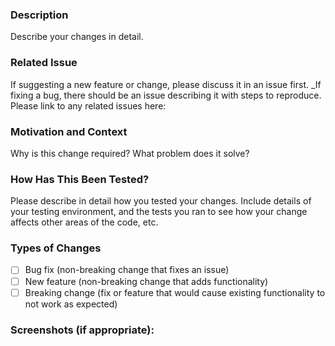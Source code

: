 ### Description
Describe your changes in detail.

### Related Issue
If suggesting a new feature or change, please discuss it in an issue first. _If fixing a bug, there should be an issue describing it with steps to reproduce. Please link to any related issues here:

### Motivation and Context
Why is this change required? What problem does it solve?

### How Has This Been Tested?
Please describe in detail how you tested your changes. Include details of your testing environment, and the tests you ran to see how your change affects other areas of the code, etc.

### Types of Changes
- [ ] Bug fix (non-breaking change that fixes an issue)
- [ ] New feature (non-breaking change that adds functionality)
- [ ] Breaking change (fix or feature that would cause existing functionality to not work as expected)

### Screenshots (if appropriate):


